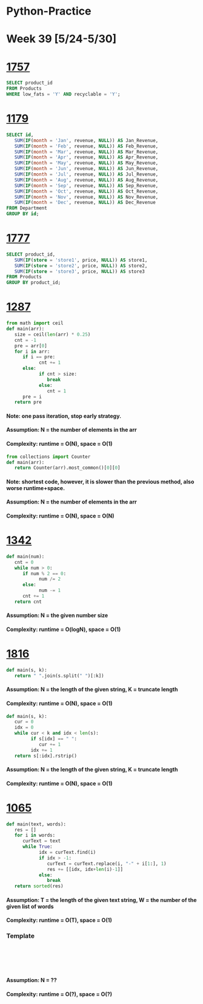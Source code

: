 # Python-Practice

# Week 39 [5/24-5/30]

# [1757](https://leetcode.com/problems/recyclable-and-low-fat-products/)
```sql
SELECT product_id
FROM Products
WHERE low_fats = 'Y' AND recyclable = 'Y';
```

# [1179](https://leetcode.com/problems/reformat-department-table/)
```sql
SELECT id, 
   SUM(IF(month = 'Jan', revenue, NULL)) AS Jan_Revenue,
   SUM(IF(month = 'Feb', revenue, NULL)) AS Feb_Revenue,
   SUM(IF(month = 'Mar', revenue, NULL)) AS Mar_Revenue,
   SUM(IF(month = 'Apr', revenue, NULL)) AS Apr_Revenue,
   SUM(IF(month = 'May', revenue, NULL)) AS May_Revenue,
   SUM(IF(month = 'Jun', revenue, NULL)) AS Jun_Revenue,
   SUM(IF(month = 'Jul', revenue, NULL)) AS Jul_Revenue,
   SUM(IF(month = 'Aug', revenue, NULL)) AS Aug_Revenue,
   SUM(IF(month = 'Sep', revenue, NULL)) AS Sep_Revenue,
   SUM(IF(month = 'Oct', revenue, NULL)) AS Oct_Revenue,
   SUM(IF(month = 'Nov', revenue, NULL)) AS Nov_Revenue,
   SUM(IF(month = 'Dec', revenue, NULL)) AS Dec_Revenue
FROM Department
GROUP BY id;
```

# [1777](https://leetcode.com/problems/products-price-for-each-store/)
```sql
SELECT product_id, 
   SUM(IF(store = 'store1', price, NULL)) AS store1,
   SUM(IF(store = 'store2', price, NULL)) AS store2,
   SUM(IF(store = 'store3', price, NULL)) AS store3
FROM Products
GROUP BY product_id;
```

# [1287](https://leetcode.com/problems/element-appearing-more-than-25-in-sorted-array/)
```python
from math import ceil
def main(arr):
   size = ceil(len(arr) * 0.25)
   cnt = -1
   pre = arr[0]
   for i in arr:
      if i == pre:
            cnt += 1
      else:
            if cnt > size:
               break
            else:
               cnt = 1
      pre = i
   return pre      
```
#### Note: one pass iteration, stop early strategy.
#### Assumption: N = the number of elements in the arr
#### Complexity: runtime = O(N), space = O(1)
```python
from collections import Counter
def main(arr):
   return Counter(arr).most_common()[0][0]          
```
#### Note: shortest code, however, it is slower than the previous method, also worse runtime+space. 
#### Assumption: N = the number of elements in the arr
#### Complexity: runtime = O(N), space = O(N)

# [1342](https://leetcode.com/problems/number-of-steps-to-reduce-a-number-to-zero/)
```python
def main(num):
   cnt = 0
   while num > 0:
      if num % 2 == 0:
            num /= 2
      else:
            num -= 1
      cnt += 1
   return cnt
```
#### Assumption: N = the given number size
#### Complexity: runtime = O(logN), space = O(1)

# [1816](https://leetcode.com/problems/truncate-sentence/)
```python
def main(s, k):
   return " ".join(s.split(" ")[:k])
```
#### Assumption: N = the length of the given string, K = truncate length
#### Complexity: runtime = O(N), space = O(1)
```python
def main(s, k):
   cur = 0
   idx = 0
   while cur < k and idx < len(s):
         if s[idx] == " ":
            cur += 1
         idx += 1
   return s[:idx].rstrip()
```
#### Assumption: N = the length of the given string, K = truncate length
#### Complexity: runtime = O(N), space = O(1)

# [1065](https://leetcode.com/problems/index-pairs-of-a-string/)
```python
def main(text, words):
   res = []
   for i in words:
      curText = text
      while True:
            idx = curText.find(i)
            if idx > -1:
               curText = curText.replace(i, "-" + i[1:], 1)
               res += [[idx, idx+len(i)-1]]
            else:
               break
   return sorted(res)
```
#### Assumption: T = the length of the given text string, W = the number of the given list of words
#### Complexity: runtime = O(T), space = O(1)

### Template
# []()
```sql
```

# []()
```python
```
#### Assumption: N = ??
#### Complexity: runtime = O(?), space = O(?)
